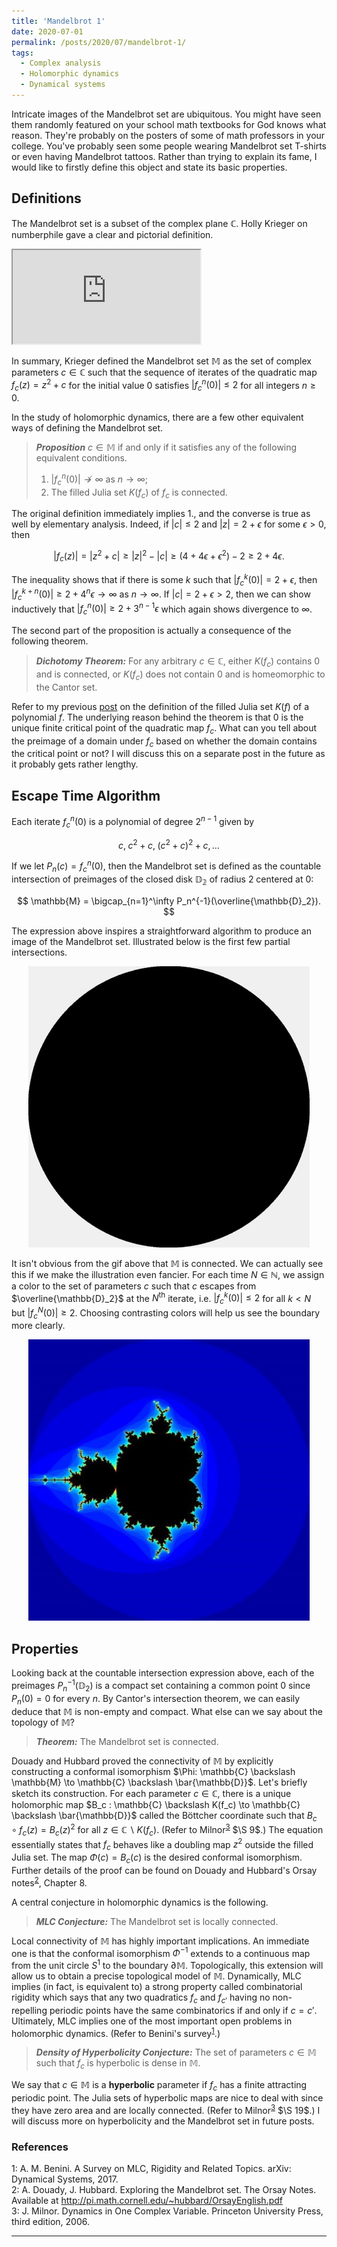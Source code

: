 ```yaml
---
title: 'Mandelbrot 1'
date: 2020-07-01
permalink: /posts/2020/07/mandelbrot-1/
tags:
  - Complex analysis
  - Holomorphic dynamics
  - Dynamical systems
---
```


Intricate images of the Mandelbrot set are ubiquitous. You might have seen them randomly featured on your school math textbooks for God knows what reason. They're probably on the posters of some of math professors in your college. You've probably seen some people wearing Mandelbrot set T-shirts or even having Mandelbrot tattoos. Rather than trying to explain its fame, I would like to firstly define this object and state its basic properties.

## Definitions

The Mandelbrot set is a subset of the complex plane $\mathbb{C}$. Holly Krieger on numberphile gave a clear and pictorial definition.

<iframe src="https://www.youtube.com/embed/NGMRB4O922I"> </iframe> <br>

In summary, Krieger defined the Mandelbrot set $\mathbb{M}$ as the set of complex parameters $c \in \mathbb{C}$ such that the sequence of iterates of the quadratic map $f_c(z) = z^2 +c$ for the initial value $0$ satisfies $\lvert f^n_c(0) \rvert \leq 2$ for all integers $n \geq 0$.

In the study of holomorphic dynamics, there are a few other equivalent ways of defining the Mandelbrot set.

> **_Proposition_** $c \in \mathbb{M}$ if and only if it satisfies any of the following equivalent conditions.
> 1. $\lvert f^n_c(0) \rvert \not\to \infty$ as $n \to \infty$;
> 2. The filled Julia set $K(f_c)$ of $f_c$ is connected.

The original definition immediately implies 1., and the converse is true as well by elementary analysis. Indeed, if $\lvert c \rvert \leq 2$ and $\lvert z \rvert = 2+ \epsilon$ for some $\epsilon > 0$, then

$$
\lvert f_c(z) \rvert = \lvert z^2 + c \rvert \geq \lvert z \rvert^2 - \lvert c \rvert \geq (4 + 4 \epsilon + \epsilon^2) - 2 \geq 2 + 4\epsilon.
$$

The inequality shows that if there is some $k$ such that $\lvert f^k_c(0) \rvert = 2 + \epsilon$, then $\lvert f^{k+n}_c(0) \rvert \geq 2 + 4^n \epsilon \to \infty$ as $n \to \infty$. If $\lvert c \rvert = 2 + \epsilon > 2$, then we can show inductively that $\lvert f^n_c(0) \rvert \geq 2 + 3^{n-1} \epsilon$ which again shows divergence to $\infty$.

The second part of the proposition is actually a consequence of the following theorem.

> **_Dichotomy Theorem:_** For any arbitrary $c \in \mathbb{C}$, either $K(f_c)$ contains $0$ and is connected, or $K(f_c)$ does not contain $0$ and is homeomorphic to the Cantor set.

Refer to my previous [post](/posts/2020/06/fatou_and_julia/) on the definition of the filled Julia set $K(f)$ of a polynomial $f$. The underlying reason behind the theorem is that $0$ is the unique finite critical point of the quadratic map $f_c$. What can you tell about the preimage of a domain under $f_c$ based on whether the domain contains the critical point or not? I will discuss this on a separate post in the future as it probably gets rather lengthy.

## Escape Time Algorithm

Each iterate $f^n_c(0)$ is a polynomial of degree $2^{n-1}$ given by

$$
c, \; c^2 + c, \; (c^2 + c)^2 + c, \ldots
$$

If we let $P_n(c) = f^n_c(0)$, then the Mandelbrot set is defined as the countable intersection of preimages of the closed disk $\mathbb{\mathbb{D}_2}$ of radius 2 centered at 0:

$$
\mathbb{M} = \bigcap_{n=1}^\infty P_n^{-1}(\overline{\mathbb{D}_2}).
$$

The expression above inspires a straightforward algorithm to produce an image of the Mandelbrot set. Illustrated below is the first few partial intersections.

<p align="center">
  <img src="/images/simplemandelbrot.gif" />
</p>

It isn't obvious from the gif above that $\mathbb{M}$ is connected. We can actually see this if we make the illustration even fancier. For each time $N \in \mathbb{N}$, we assign a color to the set of parameters $c$ such that $c$ escapes from $\overline{\mathbb{D}_2}$ at the $N^\text{th}$ iterate, i.e. $\lvert f^k_c(0)\rvert \leq 2$ for all $k< N$ but $\lvert f^N_c(0)\rvert \geq 2$. Choosing contrasting colors will help us see the boundary more clearly.

<p align="center">
  <img src="/images/escapetimealgorithm.jpg" width="450" length="450"/>
</p>

## Properties

Looking back at the countable intersection expression above, each of the preimages $P_n^{-1}(\mathbb{D}_2)$ is a compact set containing a common point $0$ since $P_n(0) = 0$ for every $n$. By Cantor's intersection theorem, we can easily deduce that $\mathbb{M}$ is non-empty and compact. What else can we say about the topology of $\mathbb{M}$?

> **_Theorem:_** The Mandelbrot set is connected.

Douady and Hubbard proved the connectivity of $\mathbb{M}$ by explicitly constructing a conformal isomorphism $\Phi: \mathbb{C} \backslash \mathbb{M} \to \mathbb{C} \backslash \bar{\mathbb{D}}$. Let's briefly sketch its construction. For each parameter $c \in \mathbb{C}$, there is a unique holomorphic map $B_c : \mathbb{C} \backslash K(f_c) \to \mathbb{C} \backslash \bar{\mathbb{D}}$ called the Böttcher coordinate such that $B_c \circ f_c (z) = B_c(z)^2$ for all $z \in \mathbb{C} \backslash K(f_c)$. (Refer to Milnor<sup>[3](#fn3)</sup> $\S 9$.) The equation essentially states that $f_c$ behaves like a doubling map $z^2$ outside the filled Julia set. The map $\Phi(c) = B_c(c)$ is the desired conformal isomorphism. Further details of the proof can be found on Douady and Hubbard's Orsay notes<sup>[2](#fn2)</sup>, Chapter 8.

A central conjecture in holomorphic dynamics is the following.

> **_MLC Conjecture:_** The Mandelbrot set is locally connected.

Local connectivity of $\mathbb{M}$ has highly important implications. An immediate one is that the conformal isomorphism $\Phi^{-1}$ extends to a continuous map from the unit circle $S^1$ to the boundary $\partial\mathbb{M}$. Topologically, this extension will allow us to obtain a precise topological model of $\mathbb{M}$. Dynamically, MLC implies (in fact, is equivalent to) a strong property called combinatorial rigidity which says that any two quadratics $f_c$ and $f_{c'}$ having no non-repelling periodic points have the same combinatorics if and only if $c = c'$. Ultimately, MLC implies one of the most important open problems in holomorphic dynamics. (Refer to Benini's survey<sup>[1](#fn1)</sup>.)

> **_Density of Hyperbolicity Conjecture:_** The set of parameters $c \in \mathbb{M}$ such that $f_c$ is hyperbolic is dense in $\mathbb{M}$.

We say that $c \in \mathbb{M}$ is a **hyperbolic** parameter if $f_c$ has a finite attracting periodic point. The Julia sets of hyperbolic maps are nice to deal with since they have zero area and are locally connected. (Refer to Milnor<sup>[3](#fn3)</sup> $\S 19$.) I will discuss more on hyperbolicity and the Mandelbrot set in future posts.

### References
<a name="fn1">1</a>: A. M. Benini. A Survey on MLC, Rigidity and Related Topics. arXiv: Dynamical Systems, 2017.   
<a name="fn2">2</a>: A. Douady, J. Hubbard. Exploring the Mandelbrot set. The Orsay Notes. Available at <http://pi.math.cornell.edu/~hubbard/OrsayEnglish.pdf>  
<a name="fn3">3</a>: J. Milnor. Dynamics in One Complex Variable. Princeton University Press, third edition, 2006.   

------
